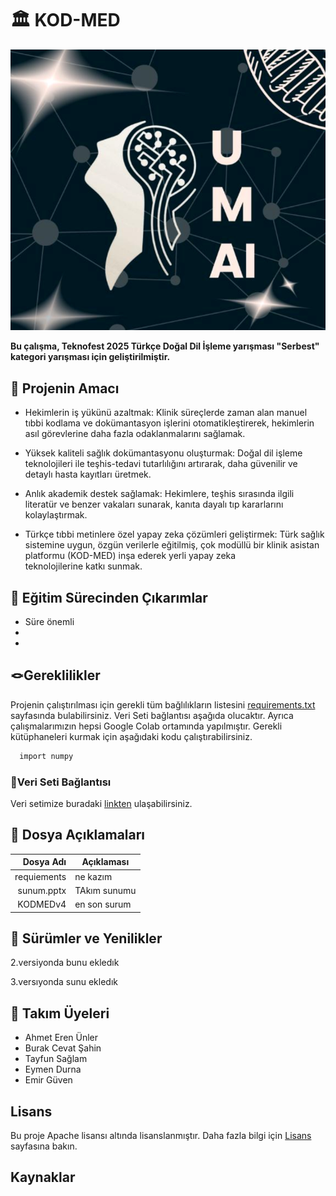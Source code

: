 
# 🏛️ KOD-MED

![UMAI TAKIMI LOGOSU](https://github.com/unique-medical-artificial-intelligence/UMAI-tak-m----2025-Teknofest-Do-al-Dil---leme-Serbest-Katogeri-/blob/main/logo.png)

**Bu çalışma, Teknofest 2025 Türkçe Doğal Dil İşleme yarışması "Serbest" kategori yarışması için geliştirilmiştir.**


## 🎯 Projenin Amacı
- Hekimlerin iş yükünü azaltmak: Klinik süreçlerde zaman alan manuel tıbbi kodlama ve dokümantasyon işlerini otomatikleştirerek, hekimlerin asıl görevlerine daha fazla odaklanmalarını sağlamak.

- Yüksek kaliteli sağlık dokümantasyonu oluşturmak: Doğal dil işleme teknolojileri ile teşhis-tedavi tutarlılığını artırarak, daha güvenilir ve detaylı hasta kayıtları üretmek.

- Anlık akademik destek sağlamak: Hekimlere, teşhis sırasında ilgili literatür ve benzer vakaları sunarak, kanıta dayalı tıp kararlarını kolaylaştırmak.

- Türkçe tıbbi metinlere özel yapay zeka çözümleri geliştirmek: Türk sağlık sistemine uygun, özgün verilerle eğitilmiş, çok modüllü bir klinik asistan platformu (KOD-MED) inşa ederek yerli yapay zeka teknolojilerine katkı sunmak.


## 🧠 Eğitim Sürecinden Çıkarımlar
- Süre önemli
-
-


## 🪢Gereklilikler

Projenin çalıştırılması için gerekli tüm bağlılıkların listesini [requirements.txt](https://www.youtube.com/shorts/_0vlSars08g) sayfasında bulabilirsiniz. Veri Seti bağlantısı aşağıda olucaktır.
Ayrıca çalışmalarımızın hepsi Google Colab ortamında yapılmıştır. 
Gerekli kütüphaneleri kurmak için aşağıdaki kodu çalıştırabilirsiniz.

```bash
  import numpy
```


### 💭Veri Seti Bağlantısı
Veri setimize buradaki [linkten](https://www.youtube.com/shorts/_0vlSars08g) ulaşabilirsiniz.


## 📁 Dosya Açıklamaları

| Dosya Adı      | Açıklaması         |
|----------:     |------------        |
|requiements     |  ne kazım          |
| sunum.pptx     |TAkım sunumu        |
|KODMEDv4        |en son surum        |



## 🚀 Sürümler ve Yenilikler
2.versiyonda bunu ekledık

3.versıyonda sunu ekledık


## 👥 Takım Üyeleri

- Ahmet Eren Ünler
- Burak Cevat Şahin
- Tayfun Sağlam
- Eymen Durna
- Emir Güven


## Lisans

Bu proje Apache lisansı altında lisanslanmıştır. Daha fazla bilgi için [Lisans](https://github.com/unique-medical-artificial-intelligence/UMAI-tak-m----2025-Teknofest-Do-al-Dil---leme-Serbest-Katogeri-/blob/main/LICENSE) sayfasına bakın.

## Kaynaklar

